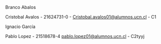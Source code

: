 Branco Abalos

Cristobal Avalos - 21624731-0 - Cristobal.avalos01@alumnos.ucn.cl - C1

Ignacio García

Pablo Lopez - 21518678-4 pablo.lopez01@alumnos.ucn.cl - C2tyyj
